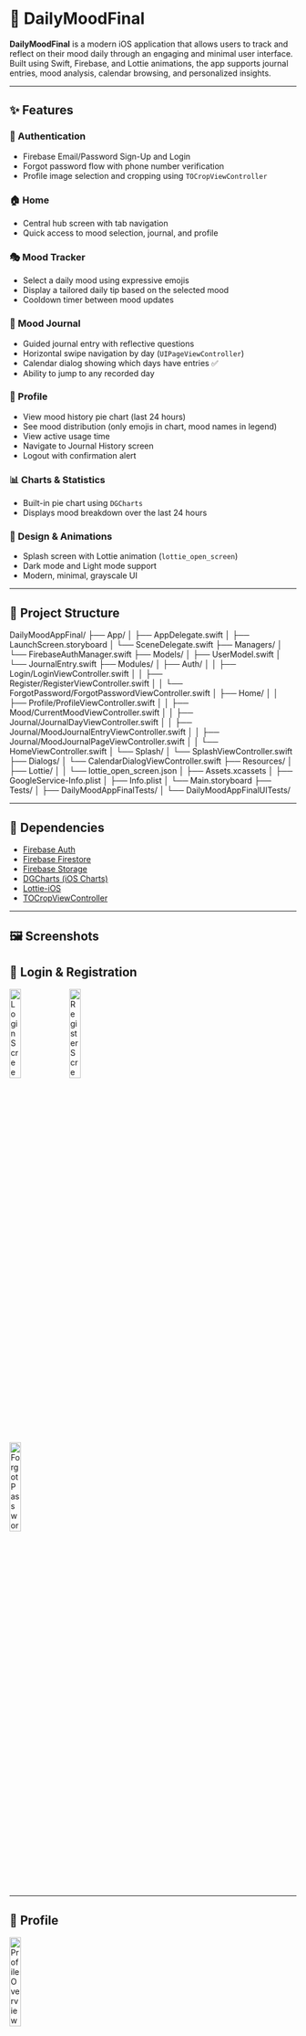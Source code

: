 # 📱 DailyMoodFinal

**DailyMoodFinal** is a modern iOS application that allows users to track and reflect on their mood daily through an engaging and minimal user interface. Built using Swift, Firebase, and Lottie animations, the app supports journal entries, mood analysis, calendar browsing, and personalized insights.

---

## ✨ Features

### 🔐 Authentication
- Firebase Email/Password Sign-Up and Login
- Forgot password flow with phone number verification
- Profile image selection and cropping using `TOCropViewController`

### 🏠 Home
- Central hub screen with tab navigation
- Quick access to mood selection, journal, and profile

### 🎭 Mood Tracker
- Select a daily mood using expressive emojis
- Display a tailored daily tip based on the selected mood
- Cooldown timer between mood updates

### 📓 Mood Journal
- Guided journal entry with reflective questions
- Horizontal swipe navigation by day (`UIPageViewController`)
- Calendar dialog showing which days have entries ✅
- Ability to jump to any recorded day

### 👤 Profile
- View mood history pie chart (last 24 hours)
- See mood distribution (only emojis in chart, mood names in legend)
- View active usage time
- Navigate to Journal History screen
- Logout with confirmation alert

### 📊 Charts & Statistics
- Built-in pie chart using `DGCharts`
- Displays mood breakdown over the last 24 hours

### 🌈 Design & Animations
- Splash screen with Lottie animation (`lottie_open_screen`)
- Dark mode and Light mode support
- Modern, minimal, grayscale UI

---

## 📁 Project Structure

DailyMoodAppFinal/
├── App/
│ ├── AppDelegate.swift
│ ├── LaunchScreen.storyboard
│ └── SceneDelegate.swift
├── Managers/
│ └── FirebaseAuthManager.swift
├── Models/
│ ├── UserModel.swift
│ └── JournalEntry.swift
├── Modules/
│ ├── Auth/
│ │ ├── Login/LoginViewController.swift
│ │ ├── Register/RegisterViewController.swift
│ │ └── ForgotPassword/ForgotPasswordViewController.swift
│ ├── Home/
│ │ ├── Profile/ProfileViewController.swift
│ │ ├── Mood/CurrentMoodViewController.swift
│ │ ├── Journal/JournalDayViewController.swift
│ │ ├── Journal/MoodJournalEntryViewController.swift
│ │ ├── Journal/MoodJournalPageViewController.swift
│ │ └── HomeViewController.swift
│ └── Splash/
│ └── SplashViewController.swift
├── Dialogs/
│ └── CalendarDialogViewController.swift
├── Resources/
│ ├── Lottie/
│ │ └── lottie_open_screen.json
│ ├── Assets.xcassets
│ ├── GoogleService-Info.plist
│ ├── Info.plist
│ └── Main.storyboard
├── Tests/
│ ├── DailyMoodAppFinalTests/
│ └── DailyMoodAppFinalUITests/

---

## 🔧 Dependencies

- [Firebase Auth](https://firebase.google.com/docs/auth)
- [Firebase Firestore](https://firebase.google.com/docs/firestore)
- [Firebase Storage](https://firebase.google.com/docs/storage)
- [DGCharts (iOS Charts)](https://github.com/danielgindi/Charts)
- [Lottie-iOS](https://github.com/airbnb/lottie-ios)
- [TOCropViewController](https://github.com/TimOliver/TOCropViewController)

---

## 🖼️ Screenshots

## 🔐 Login & Registration

<p float="left">
  <img src="https://github.com/user-attachments/assets/25e1c4b7-0f20-4644-abc8-16720a741f51" alt="Login Screen" width="20%" />
  <img src="https://github.com/user-attachments/assets/72707a1b-d26d-4c05-9a91-1744ea4496a2" alt="Register Screen" width="20%" />
</p>

<p float="left">
  <img src="https://github.com/user-attachments/assets/f67eb8fa-deb5-4851-8652-bbf65cf33381" alt="Forgot Password Screen" width="20%" />
</p>

---

## 👤 Profile

<p float="left">
  <img src="https://github.com/user-attachments/assets/bf7cefe5-0be7-4c91-8f38-72e1416530b3" alt="Profile Overview" width="20%" />
</p>

---

## 😃 Mood Tracker

<p float="left">
  <img src="https://github.com/user-attachments/assets/1939fcd8-a325-447c-80e7-879cde28adcb" alt="Mood Selection" width="20%" />
  <img src="https://github.com/user-attachments/assets/51246ed7-8bf3-4af7-b56a-9aaa3ae698d8" alt="Tip Shown" width="20%" />
</p>

---

## 📓 Journal

<p float="left">
  <img src="https://github.com/user-attachments/assets/5365d907-3e39-45a1-ac2f-07ecf4d06cac" alt="Journal Entry" width="20%" />
  <img src="https://github.com/user-attachments/assets/363e43b4-abb1-4a0b-81ac-4e470cc9419d" alt="Journal Swipe" width="20%" />
</p>

---

## 📅 Calendar Dialog

<p float="left">
  <img src="https://github.com/user-attachments/assets/0e01030b-2b32-4327-9240-59e0a1186e17" alt="Calendar View" width="20%" />
</p>

---

## 🚀 Getting Started

1. Clone this repo:
   ```bash
   git clone https://github.com/yourusername/DailyMoodFinal.git
   ```bash

2.Open the project in Xcode:
   ```bash
    open DailyMoodAppFinal.xcodeproj
    ```bash

3.Install Pods (if applicable):
    ```bash
    pod install
    ```bash

4.Replace GoogleService-Info.plist with your own from Firebase Console.

5.Run the app on a simulator or device.

---

### 🙋‍♂️ Author
Developed by Roei Hakmon
Feel free to reach out for questions, feedback, or collaboration.

